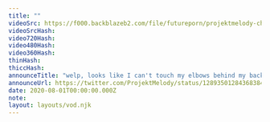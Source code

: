 ```yaml
---
title: ""
videoSrc: https://f000.backblazeb2.com/file/futureporn/projektmelody-chaturbate-2020-07-31.mp4
videoSrcHash: 
video720Hash: 
video480Hash: 
video360Hash: 
thinHash: 
thiccHash: 
announceTitle: "welp, looks like I can't touch my elbows behind my back lol"
announceUrl: https://twitter.com/ProjektMelody/status/1289350128436838400
date: 2020-08-01T00:00:00.000Z
note: 
layout: layouts/vod.njk
---
```

